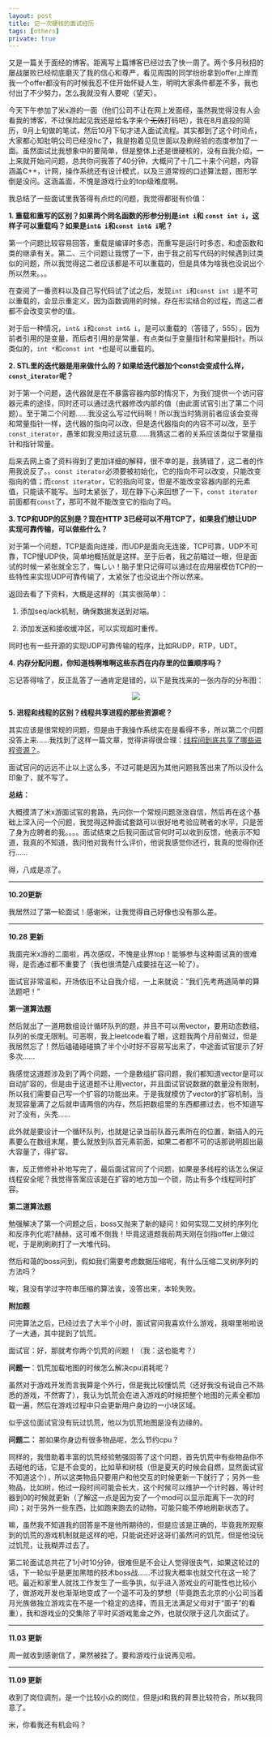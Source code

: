 ```yaml
---
layout: post
title: 记一次硬核的面试经历 
tags: [others]
private: true
---
```



又是一篇关于面经的博客。距离写上篇博客已经过去了快一周了。两个多月秋招的屡战屡败已经彻底磨灭了我的信心和尊严，看见周围的同学纷纷拿到offer上岸而我一个offer都没有的时候我忍不住开始怀疑人生，明明大家条件都差不多，我也付出了不少努力，怎么我就没有人要呢（望天）。

今天下午参加了米x游的一面（他们公司不让在网上发面经，虽然我觉得没有人会看我的博客，不过保险起见我还是给名字来个~~无效~~打码吧），我在8月底投的简历，9月上旬做的笔试，然后10月下旬才进入面试流程。其实都到了这个时间点，大家都心知肚明公司已经没hc了，我是抱着见见世面以及刷经验的态度参加了一面。虽然面试比我想象中的要简单，但是整体上还是很硬核的，没有自我介绍，一上来就开始问问题，总共你问我答了40分钟，大概问了十几二十来个问题，内容涵盖C++，计网，操作系统还有设计模式，以及三道常规的口述算法题，图形学倒是没问。这涵盖面，不愧是游戏行业的top级难度啊。

我总结了一些面试里我答得有点烂的问题，我觉得都挺有价值：

**1. 重载和重写的区别？如果两个同名函数的形参分别是`int i`和 `const int i`，这样子可以重载吗？如果是`int& i`和`const int& i`呢？**

第一个问题比较容易回答，重载是编译时多态，而重写是运行时多态，和虚函数和类的继承有关。第二、三个问题让我愣了一下，由于我之前写代码的时候遇到过类似的问题，所以我觉得这二者应该都是不可以重载的，但是具体为啥我也没说出个所以然来。。。

在查阅了一番资料以及自己写代码试了试之后，发现`int i`和`const int i`是不可以重载的，会显示重定义，因为函数调用的时候，存在形实结合的过程，而这二者都不会改变实参的值。

对于后一种情况，`int& i`和`const int& i`，是可以重载的（答错了，555），因为前者引用的是变量，而后者引用的是常量，有点类似于变量指针和常量指针。所以类似的，`int *`和`const int *`也是可以重载的。

**2. STL里的迭代器是用来做什么的？如果给迭代器加个const会变成什么样，`const_iterator`呢？**

对于第一个问题，迭代器就是在不暴露容器内部的情况下，为我们提供一个访问容器元素的途径，同时还可以通过迭代器修改内部的值（由此面试官引出了第二个问题）。至于第二个问题……我没这么写过代码啊！所以我当时猜测前者应该会变得和常量指针一样，迭代器的指向可以改，但是迭代器指向的内容不可以改，至于`const_iterator`，愚笨如我没用过这玩意……我猜这二者的关系应该类似于常量指针和指针常量。

后来去网上查了资料得到了更加详细的解释，很不幸的是，我猜错了，这二者的作用我说反了。。`const iterator`必须要被初始化，它的指向不可以改变，只能改变指向的值；而`const iterator`，它的指向可变，但是不能改变容器内部的元素值，只能读不能写。当时太紧张了，现在静下心来回想了一下，`const iterator`前面都有`const`了，那可不就不能改变它的指向了吗。


**3. TCP和UDP的区别是？现在HTTP 3已经可以不用TCP了，如果我们想让UDP实现可靠传输，可以做些什么？**

对于第一个问题，TCP是面向连接，而UDP是面向无连接，TCP可靠，UDP不可靠，TCP慢UDP快，简单地概括就是这样。至于后者，我之前瞄过一眼，但是面试的时候一紧张就全忘了，悔しい！脑子里只记得可以通过在应用层模仿TCP的一些特性来实现UDP可靠传输了，太紧张了也没说出个所以然来。

返回去看了下资料，大概是这样的（其实很简单）：

1. 添加seq/ack机制，确保数据发送到对端。

2. 添加发送和接收缓冲区，可以实现超时重传。

同时也有一些开源的实现UDP可靠传输的程序，比如RUDP，RTP，UDT。



**4. 内存分配问题，你知道栈啊堆啊这些东西在内存里的位置顺序吗？**

忘记答得啥了，反正乱答了一通肯定是错的，以下是我找来的一张内存的分布图：



<div align=center>
    <img src="../assets/2022-10-01/memory.png"/>
</div>


**5. 进程和线程的区别？线程共享进程的那些资源呢？**

其实应该是很常规的问题，但是由于我操作系统实在是看得不多，所以第二个问题没答上来……我找到了这样一篇文章，觉得讲得很合理：[线程间到底共享了哪些进程资源？](https://cloud.tencent.com/developer/article/1768025)。






面试官问的远远不止以上这么多，不过可能是因为其他问题我答出来了所以没什么印象了，就不写了。


**总结：**

大概摸清了米x游面试官的套路，先问你一个常规问题涨涨自信，然后再在这个基础上深入问一个问题，我觉得这种面试套路可以很好地考验应聘者的水平，只是苦了身为应聘者的我。。。。面试结束之后我问面试官何时可以收到反馈，他表示不知道，我真的不知道，我问他对我有什么评价，他说我感觉你还行，我真的觉得你还行……



得，八成是凉了。



-----

**10.20更新**

我居然过了第一轮面试！感谢米，让我觉得自己好像也没有那么差。



----

**10.28 更新**

我面完米x游的二面啦，再次感叹，不愧是业界top！能够参与这种面试真的很难得，是否通过都不重要了（我也很清楚八成要挂在这一轮了）。

面试官非常温和，开场依旧不让自我介绍，一上来就说：“我们先考两道简单的算法题吧！”

**第一道算法题**

然后就出了一道用数组设计循环队列的题，并且不可以用vector，要用动态数组，队列的长度无限制。可恶啊，我上leetcode看了眼，这题我两个月前做过，但是我居然忘了！然后磕磕碰碰搞了半个小时好不容易写出来了，中途面试官提示了好多次……

我感觉这道题涉及到了两个问题，一个是数组扩容问题，我们都知道vector是可以自动扩容的，但是由于这道题不让用vector，并且面试官说数据的数量没有限制，所以我们需要自己写一个扩容的功能出来。于是我就模仿了vector的扩容机制，当发现容量满了之后就申请两倍的内存，然后把数组里的东西都挪过去，也不知道写对了没有，头秃……

此外就是要设计一个循环队列，也就是记录当前队首元素所在的位置，新插入的元素要么在数组末尾，要么就放到队首元素前面，如果二者都不可的话那说明超出最大容量了，得扩容。

害，反正修修补补地写完了，最后面试官问了个问题，如果是多线程的话怎么保证线程安全呢？我觉得答案应该是在扩容的地方加一个锁，防止有多个线程同时扩容。


**第二道算法题**

勉强解决了第一个问题之后，boss又抛来了新的疑问！如何实现二叉树的序列化和反序列化呢?赫赫，这可难不倒我！毕竟这道题我前两天刚在剑指offer上做过呢，于是刷刷刷打了一大堆代码。

然后和蔼的boss问到，假如我们需要考虑数据压缩呢，有什么压缩二叉树序列的方法吗？

唉，我没有学过字符串压缩的算法诶，没答出来，本轮失败。

**附加题**

问完算法之后，已经过去了大半个小时，面试官问我喜欢什么游戏，我噼里啪啦说了一大通，其中提到了饥荒。

面试官：好，那就考你两个饥荒的问题！（我：这也能考？）

**问题一**：饥荒加载地图的时候怎么解决cpu消耗呢？

虽然对于游戏开发而言我算是个外行，但是我比较懂饥荒（还好我没有说自己不熟悉的游戏，不然寄了），我认为饥荒会在进入游戏的时候把整个地图的元素全都加载一遍，然后在游戏过程中只会更新用户身边的一小块区域。

似乎这位面试官没有玩过饥荒，他以为饥荒地图是没有边缘的。


**问题二：** 那如果你身边有很多物品呢，怎么节约cpu？

同样的，我借助着丰富的饥荒经验勉强回答了这个问题，首先饥荒中有些物品你不去碰他的话，它是不会变的，比如草和树枝（但是夏天的时候会自燃，显然面试官不知道这个），所以这类物品只要用户和他交互的时候更新一下就行了；另外一些物品，比如树，他过一段时间可能会长大，这个时候可以维护一个计时器，等计时器到0的时候就更新（了解这一点是因为安了一个mod可以显示距离下一次的时间）；对于另外一些东西，比如跑来跑去的动物，可能只能不停地刷新状态了。

嘛，虽然我不知道我的回答是不是他所期待的，但是应该是正确的，毕竟我所观察到的饥荒的游戏机制就是这样的吧，只能说还好这哥们虽然问的饥荒，但是他没玩过饥荒，让我糊弄过去了。

第二轮面试总共花了1小时10分钟，很难但是不会让人觉得很丧气，如果这轮过的话，下一轮似乎是更加黑暗的技术boss战……不过我大概率也就交代在这一轮了吧。最近和家里人就找工作发生了一些争执，似乎进入游戏业的可能性也比较小了，做游戏开发也渐渐地变成了一个遥不可及的梦想（毕竟跑去北京的小公司当着月光族做独立游戏实在不是一个稳定的选择，而且无法满足父母对于“面子”的看重），我和游戏业的交集除了平时买游戏氪金之外，也就仅限于这几次面试了。


----
**11.03 更新**

周一就收到感谢信了，果然被挂了。要和游戏行业说再见啦。


----

**11.09 更新**

收到了岗位调剂，是一个比较小众的岗位，但是jd和我的背景比较符合，所以我同意了。

米，你看我还有机会吗？
